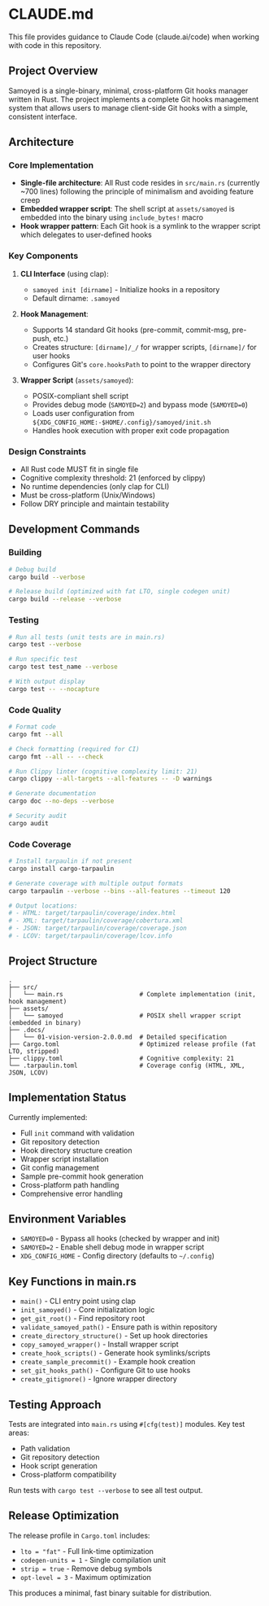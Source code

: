 # CLAUDE.md

This file provides guidance to Claude Code (claude.ai/code) when working with code in this repository.

## Project Overview

Samoyed is a single-binary, minimal, cross-platform Git hooks manager written in Rust. The project implements a complete Git hooks management system that allows users to manage client-side Git hooks with a simple, consistent interface.

## Architecture

### Core Implementation

- **Single-file architecture**: All Rust code resides in `src/main.rs` (currently ~700 lines) following the principle of minimalism and avoiding feature creep
- **Embedded wrapper script**: The shell script at `assets/samoyed` is embedded into the binary using `include_bytes!` macro
- **Hook wrapper pattern**: Each Git hook is a symlink to the wrapper script which delegates to user-defined hooks

### Key Components

1. **CLI Interface** (using clap):
   - `samoyed init [dirname]` - Initialize hooks in a repository
   - Default dirname: `.samoyed`

2. **Hook Management**:
   - Supports 14 standard Git hooks (pre-commit, commit-msg, pre-push, etc.)
   - Creates structure: `[dirname]/_/` for wrapper scripts, `[dirname]/` for user hooks
   - Configures Git's `core.hooksPath` to point to the wrapper directory

3. **Wrapper Script** (`assets/samoyed`):
   - POSIX-compliant shell script
   - Provides debug mode (`SAMOYED=2`) and bypass mode (`SAMOYED=0`)
   - Loads user configuration from `${XDG_CONFIG_HOME:-$HOME/.config}/samoyed/init.sh`
   - Handles hook execution with proper exit code propagation

### Design Constraints

- All Rust code MUST fit in single file
- Cognitive complexity threshold: 21 (enforced by clippy)
- No runtime dependencies (only clap for CLI)
- Must be cross-platform (Unix/Windows)
- Follow DRY principle and maintain testability

## Development Commands

### Building
```bash
# Debug build
cargo build --verbose

# Release build (optimized with fat LTO, single codegen unit)
cargo build --release --verbose
```

### Testing
```bash
# Run all tests (unit tests are in main.rs)
cargo test --verbose

# Run specific test
cargo test test_name --verbose

# With output display
cargo test -- --nocapture
```

### Code Quality
```bash
# Format code
cargo fmt --all

# Check formatting (required for CI)
cargo fmt --all -- --check

# Run Clippy linter (cognitive complexity limit: 21)
cargo clippy --all-targets --all-features -- -D warnings

# Generate documentation
cargo doc --no-deps --verbose

# Security audit
cargo audit
```

### Code Coverage
```bash
# Install tarpaulin if not present
cargo install cargo-tarpaulin

# Generate coverage with multiple output formats
cargo tarpaulin --verbose --bins --all-features --timeout 120

# Output locations:
# - HTML: target/tarpaulin/coverage/index.html
# - XML: target/tarpaulin/coverage/cobertura.xml
# - JSON: target/tarpaulin/coverage/coverage.json
# - LCOV: target/tarpaulin/coverage/lcov.info
```

## Project Structure

```
.
├── src/
│   └── main.rs                     # Complete implementation (init, hook management)
├── assets/
│   └── samoyed                     # POSIX shell wrapper script (embedded in binary)
├── .docs/
│   └── 01-vision-version-2.0.0.md  # Detailed specification
├── Cargo.toml                      # Optimized release profile (fat LTO, stripped)
├── clippy.toml                     # Cognitive complexity: 21
└── .tarpaulin.toml                 # Coverage config (HTML, XML, JSON, LCOV)
```

## Implementation Status

Currently implemented:
- Full `init` command with validation
- Git repository detection
- Hook directory structure creation
- Wrapper script installation
- Git config management
- Sample pre-commit hook generation
- Cross-platform path handling
- Comprehensive error handling

## Environment Variables

- `SAMOYED=0` - Bypass all hooks (checked by wrapper and init)
- `SAMOYED=2` - Enable shell debug mode in wrapper script
- `XDG_CONFIG_HOME` - Config directory (defaults to `~/.config`)

## Key Functions in main.rs

- `main()` - CLI entry point using clap
- `init_samoyed()` - Core initialization logic
- `get_git_root()` - Find repository root
- `validate_samoyed_path()` - Ensure path is within repository
- `create_directory_structure()` - Set up hook directories
- `copy_samoyed_wrapper()` - Install wrapper script
- `create_hook_scripts()` - Generate hook symlinks/scripts
- `create_sample_precommit()` - Example hook creation
- `set_git_hooks_path()` - Configure Git to use hooks
- `create_gitignore()` - Ignore wrapper directory

## Testing Approach

Tests are integrated into `main.rs` using `#[cfg(test)]` modules. Key test areas:
- Path validation
- Git repository detection
- Hook script generation
- Cross-platform compatibility

Run tests with `cargo test --verbose` to see all test output.

## Release Optimization

The release profile in `Cargo.toml` includes:
- `lto = "fat"` - Full link-time optimization
- `codegen-units = 1` - Single compilation unit
- `strip = true` - Remove debug symbols
- `opt-level = 3` - Maximum optimization

This produces a minimal, fast binary suitable for distribution.